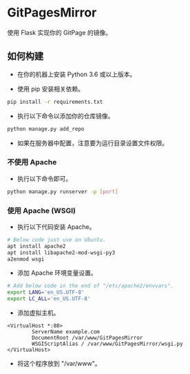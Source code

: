 # GitPagesMirror

使用 Flask 实现你的 GitPage 的镜像。

## 如何构建

* 在你的机器上安装 Python 3.6 或以上版本。

* 使用 pip 安装相关依赖。

```bash
pip install -r requirements.txt
```

* 执行以下命令以添加你的仓库镜像。

```bash
python manage.py add_repo
```

* 如果在服务器中配置，注意要为运行目录设置文件权限。

### 不使用 Apache

* 执行以下命令即可。

```bash
python manage.py runserver -p [port]
```

### 使用 Apache (WSGI)

* 执行以下代码安装 Apache。

```bash
# Below code just use on Ubuntu.
apt install apache2
apt install libapache2-mod-wsgi-py3
a2enmod wsgi
```

* 添加 Apache 环境变量设置。

```bash
# Add below code in the end of "/etc/apache2/envvars".
export LANG='en_US.UTF-8'
export LC_ALL='en_US.UTF-8'
```

* 添加虚拟主机。

```text
<VirtualHost *:80>
        ServerName example.com
        DocumentRoot /var/www/GitPagesMirror
        WSGIScriptAlias / /var/www/GitPagesMirror/wsgi.py
</VirtualHost>
```

* 将这个程序放到 "/var/www"。
